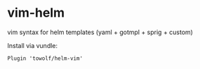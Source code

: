 # vim-helm
vim syntax for helm templates (yaml + gotmpl + sprig + custom)

Install via vundle:

```vim
Plugin 'towolf/helm-vim'
```
